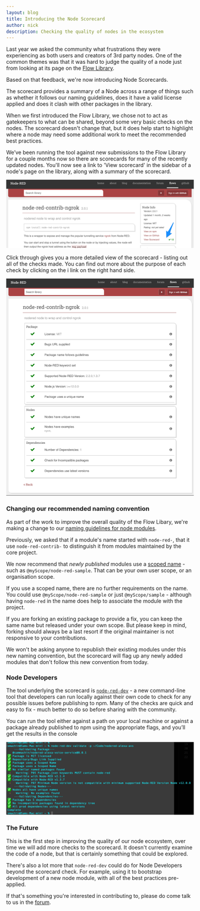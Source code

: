 ```yaml
---
layout: blog
title: Introducing the Node Scorecard
author: nick
description: Checking the quality of nodes in the ecosystem
---
```


Last year we asked the community what frustrations they were experiencing as both
users and creators of 3rd party nodes. One of the common themes was that it was
hard to judge the quality of a node just from looking at its page on the [Flow Library](flows.nodered.org).

Based on that feedback, we're now introducing Node Scorecards.

The scorecard provides a summary of a Node across a range of things such as whether
it follows our naming guidelines, does it have a valid license applied and does it
clash with other packages in the library.

When we first introduced the Flow Library, we chose not to act as gatekeepers to
what can be shared, beyond some very basic checks on the nodes. The scorecard
doesn't change that, but it does help start to highlight where a node may need some additional work to meet the recommended best practices.

We’ve been running the tool against new submissions to the Flow Library for a
couple months now so there are scorecards for many of the recently updated nodes.
You'll now see a link to 'View scorecard' in the sidebar of a node's page on the
library, along with a summary of the scorecard.

![](/blog/content/images/2022/01/node-page.png)

Click through gives you a more detailed view of the scorecard - listing out all
of the checks made. You can find out more about the purpose of each check by clicking
on the i link on the right hand side.

![](/blog/content/images/2022/01/node-scorecard.png)


### Changing our recommended naming convention

As part of the work to improve the overall quality of the Flow Libary, we're making
a change to our [naming guidelines for node modules](/docs/creating-nodes/packaging#naming).

Previously, we asked that if a module's name started with `node-red-`, that it
use `node-red-contrib-` to distinguish it from modules maintained by the core project.

We now recommend that *newly published* modules use a [scoped name](https://docs.npmjs.com/cli/v8/using-npm/scope) - such as `@myScope/node-red-sample`. That can be your own user scope, or an organisation scope.

If you use a scoped name, there are no further requirements on the name. You could
use `@myScope/node-red-sample` or just `@myScope/sample` - although having `node-red`
in the name does help to associate the module with the project.

If you are forking an existing package to provide a fix, you can keep the same name but
released under your own scope. But please keep in mind, forking should always be a
last resort if the original maintainer is not responsive to your contributions.

We won't be asking anyone to republish their existing modules under this new
naming convention, but the scorecard will flag up any newly added modules
that don't follow this new convention from today.

### Node Developers

The tool underlying the scorecard is [`node-red-dev`](https://www.npmjs.com/package/node-red-dev) - a new command-line tool that
developers can run locally against their own code to check for any possible issues
before publishing to npm. Many of the checks are quick and easy to fix - much better
to do so before sharing with the community.

You can run the tool either against a path on your local machine or against a package already published to npm using the appropriate flags, and you’ll get the results in the console

![](/blog/content/images/2022/01/node-red-dev.png)

### The Future

This is the first step in improving the quality of our node ecosystem, over time
we will add more checks to the scorecard. It doesn't currently examine the code
of a node, but that is certainly something that could be explored.

There's also a lot more that `node-red-dev` could do for Node Developers beyond
the scorecard check. For example, using it to bootstrap development of a new
node module, with all of the best practices pre-applied.

If that's something you're interested in contributing to, please do come talk to
us in the [forum](https://discourse.nodered.org).
